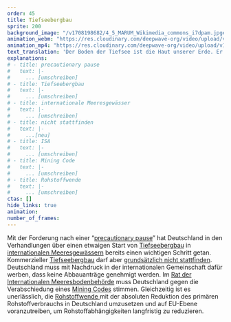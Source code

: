 ```yaml
---
order: 45
title: Tiefseebergbau
sprite: 200
background_image: "/v1708198682/4_5_MARUM_Wikimedia_commons_i7dpam.jpg#4cd4ff"
animation_webm: "https://res.cloudinary.com/deepwave-org/video/upload/v1721821326/mo45_os1wpe.webm"
animation_mp4: "https://res.cloudinary.com/deepwave-org/video/upload/v1721821207/mo45_wkercf.mp4"
text_translation: 'Der Boden der Tiefsee ist die Haut unserer Erde. Er schützt uns, atmet für uns und bietet unzähligen Arten einen ganz besonderen Lebensraum. Allerdings hat er auch etwas, das die Gier der Menschen hervorruft: Seltene Erden. Für unsere moderne Technik brauchen wir immer mehr davon. Wenn wir dieses Gold allerdings nicht wie Müll behandeln würden, sondern zirkulär, könnte uns auch niemand mehr einreden, wir bräuchten mehr und mehr und immer mehr davon. Und müssten dafür den letzten unberührten Raum unseres Planeten opfern: die Tiefsee.'
explanations:
# - title: precautionary pause
#   text: |-
#     ... [umschreiben]
# - title: Tiefseebergbau
#   text: |-
#     ... [umschreiben]
# - title: internationale Meeresgewässer
#   text: |-
#     ... [umschreiben]
# - title: nicht stattfinden
#   text: |-
#     ...[neu]
# - title: ISA
#   text: |-
#     ... [umschreiben]
# - title: Mining Code
#   text: |-
#     ... [umschreiben]
# - title: Rohstoffwende
#   text: |-
#     ... [umschreiben]
ctas: []
hide_links: true
animation:
number_of_frames:
---
```

Mit der Forderung nach einer “[precautionary pause](# "precautionary pause")” hat Deutschland in den Verhandlungen über einen etwaigen Start von [Tiefseebergbau](# "Tiefseebergbau") in [internationalen Meeresgewässern](# "internationale Meeresgewässer") bereits einen wichtigen Schritt getan. Kommerzieller [Tiefseebergbau](# "Tiefseebergbau") darf aber [grundsätzlich nicht stattfinden](# "nicht stattfinden"). Deutschland muss mit Nachdruck in der internationalen Gemeinschaft dafür werben, dass keine Abbauanträge genehmigt werden. Im [Rat der Internationalen Meeresbodenbehörde](# "ISA") muss Deutschland gegen die Verabschiedung eines [Mining Codes](# "Mining Code") stimmen. Gleichzeitig ist es unerlässlich, die [Rohstoffwende ](# "Rohstoffwende")mit der absoluten Reduktion des primären Rohstoffverbrauchs in Deutschland umzusetzen und auf EU-Ebene voranzutreiben, um Rohstoffabhängigkeiten langfristig zu reduzieren.